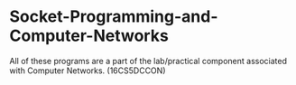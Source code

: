 # Socket-Programming-and-Computer-Networks
All of these programs are a part of the lab/practical component associated with Computer Networks. (16CS5DCCON)
